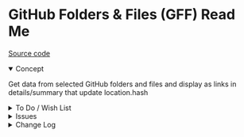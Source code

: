 # GitHub Folders & Files (GFF) Read Me

[Source code]( https://github.com/ladybug-tools/spider-gbxml-fixer/tree/master/r0-4-0/gff-github-folder-files )

<details open >

<summary>Concept</summary>

Get data from selected GitHub folders and files and display as links in details/summary that update location.hash

</details>

<details>

<summary>To Do / Wish List</summary>

* 2019-05-31 ~ Theo ~ Menu code to be simplified

</details>

<details>

<summary>Issues</summary>


</details>

<details>

<summary>Change Log</summary>

### 2019-05-31 ~ Theo

* B - GFF.js: Comment console.log
* C - GFF: Update readme

### 2019-05-29 ~ Theo

* F - First commit

</details>